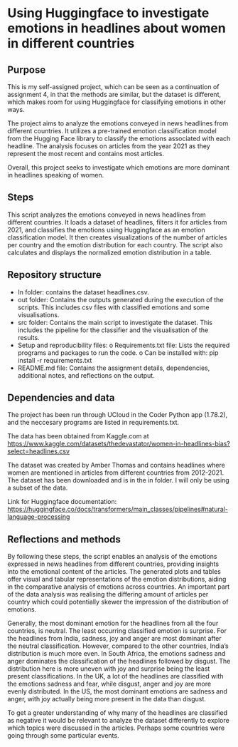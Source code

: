 # Using Huggingface to investigate emotions in headlines about women in different countries
## Purpose
This is my self-assigned project, which can be seen as a continuation of assignment 4, in that the methods are similar, but the dataset is different, which makes room for using Huggingface for classifying emotions in other ways.

The project aims to analyze the emotions conveyed in news headlines from different countries. It utilizes a pre-trained emotion classification model from the Hugging Face library to classify the emotions associated with each headline. The analysis focuses on articles from the year 2021 as they represent the most recent and contains most articles.

Overall, this project seeks to investigate which emotions are more dominant in headlines speaking of women.

## Steps
This script analyzes the emotions conveyed in news headlines from different countries. It loads a dataset of headlines, filters it for articles from 2021, and classifies the emotions using Huggingface as an emotion classification model. It then creates visualizations of the number of articles per country and the emotion distribution for each country. The script also calculates and displays the normalized emotion distribution in a table. 

## Repository structure
-	In folder: contains the dataset headlines.csv.
-	out folder: Contains the outputs generated during the execution of the scripts. This includes csv files with classified emotions and some visualisations.
-	src folder: Contains the main script to investigate the dataset. This includes the pipeline for the classifier and the visualisation of the results.
-	Setup and reproducibility files:
o	Requirements.txt file: Lists the required programs and packages to run the code. 
o	Can be installed with: pip install -r requirements.txt
-	README.md file: Contains the assignment details, dependencies, additional notes, and reflections on the output. 
## Dependencies and data
The project has been run through UCloud in the Coder Python app (1.78.2), and the neccesary programs are listed in requirements.txt.

The data has been obtained from Kaggle.com at https://www.kaggle.com/datasets/thedevastator/women-in-headlines-bias?select=headlines.csv

The dataset was created by Amber Thomas and contains headlines where women are mentioned in articles from different countries from 2012-2021. The dataset has been downloaded and is in the in folder. I will only be using a subset of the data.

Link for Huggingface documentation: https://huggingface.co/docs/transformers/main_classes/pipelines#natural-language-processing

## Reflections and methods
By following these steps, the script enables an analysis of the emotions expressed in news headlines from different countries, providing insights into the emotional content of the articles. The generated plots and tables offer visual and tabular representations of the emotion distributions, aiding in the comparative analysis of emotions across countries. An important part of the data analysis was realising the differing amount of articles per country which could potentially skewer the impression of the distribution of emotions. 

Generally, the most dominant emotion for the headlines from all the four countries, is neutral. The least occurring classified emotion is surprise. 
For the headlines from India, sadness, joy and anger are most dominant after the neutral classification. However, compared to the other countries, India’s distribution is much more even.
In South Africa, the emotions sadness and anger dominates the classification of the headlines followed by disgust. The distribution here is more uneven with joy and surprise being the least present classifications. In the UK, a lot of the headlines are classified with the emotions sadness and fear, while disgust, anger and joy are more evenly distributed. In the US, the most dominant emotions are sadness and anger, with joy actually being more present in the data than disgust.

To get a greater understanding of why many of the headlines are classified as negative it would be relevant to analyze the dataset differently to explore which topics were discussed in the articles. Perhaps some countries were going through some particular events.
